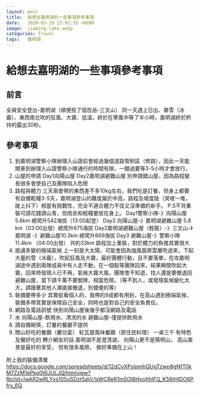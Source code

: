 ```yaml
---
layout: post
title:  給想去嘉明湖的一些事項參考事項
date:   2020-03-29 15:01:35 +0800
image:  jiaming-lake.webp
categories: Travel
tags:   嘉明湖
--- 
```


# 給想去嘉明湖的一些事項參考事項

## 前言
全員安全登出-嘉明湖（順便撿了個百岳-三叉山）
同一天遇上日出、暴雪（冰霰）、東西南北吹的狂風、大霧、低溫，終於在寒風中等了半小時，嘉明湖終於矜持的露出30秒。

## 參考事項
1. 到嘉明湖警察小隊辦理入山證前會經過幾個道路管制區（修路），因此一天能開車到辦理入山證警察小隊通行的時間有限，一錯過要等3-5小時才會放行。
2. 山屋的申請
Day1向陽山屋
Day2嘉明湖避難山屋
別申請錯山屋，因為路程變長很多會使自己及團隊陷入危險
3. 路程與體力
三天兩會帶的東西差不多10kg左右，我們吃是訂餐，但身上都要有自備乾糧3-5天，嘉明湖登山的難度屬於中高，路程及坡度陡（哭坡一堆，陡上抖下）相當有挑戰性，完全不適合體力不佳又沒準備的新手。
P.S不背重裝可請花錢請山青，但雨衣和輕糧要放在身上。
Day1警察小隊-》向陽山屋 5.6km 總爬升542海拔（13:00起登）
Day2 向陽山屋-》嘉明湖避難山屋 5.8 km（03:00出發）總爬升675海拔
Day2嘉明湖避難山屋（輕裝）-》三叉山-》嘉明湖 -》避難山屋10.3km 總爬升869海拔
Day3 避難山屋-》警察小隊 11.4km
（04:00出發）
共約33km 
路程加上重裝，對於體力的負擔其實很大
4. 詭譎多變的極端氣候
上一刻是大太陽，可能會因為強風面將雲層吹過來，下起大量的雪（冰霰），吹起狂風及大霧，最好團體行動，且不要落單，在攻嘉明湖途中遇到兩隊成員中有人走不動，在一個點等團隊回來，結果瞬間吹起大霧，回來時發現人已不再，氣候大霧大風，團隊會不知道，找人還是要撤退回避難山屋，當下請千萬不要脫隊，相當危險。（等不到人，或發現氣候變化太大，請跟著其他人潮直接撤退，別傻傻的等）
5. 裝備要帶多少
其實挺看個人的，我帶的9成都有用到，在高山遇到極端氣候，裝備多帶其實是保障自己安全，同時也是對自己的安全負責任。
6. 網路及電話訊號
快到向陽山屋後幾乎都沒網路及電話
7. 水
向陽山屋-飲用水、清洗的水
避難山屋-僅提供飲用水
8. 請自備碗筷，訂餐的餐廳不提供
9. 關山好吃的餐廳（慶功宴）
紅瓦屋風味餐廳（原住民料理）
一桌三千 有特色及蠻好吃的
轉介網友的話
嘉明湖不是澄清湖，
向陽山更不是陽明山，
高山美景是最好的享受，
但有很多風險，
做好準備在上山！

附上我的裝備清單
https://docs.google.com/spreadsheets/d/12dCvXPsIpmhQUgTzwp8gNfT0kM7ZzM1ePkp0t6JULJQ/htmlview?fbclid=IwAR2wRLYxs105oSDzt5aVc1sWCReR1mSOl8HyoXhIFQ_K56tHlDO6Pfry_6Q


